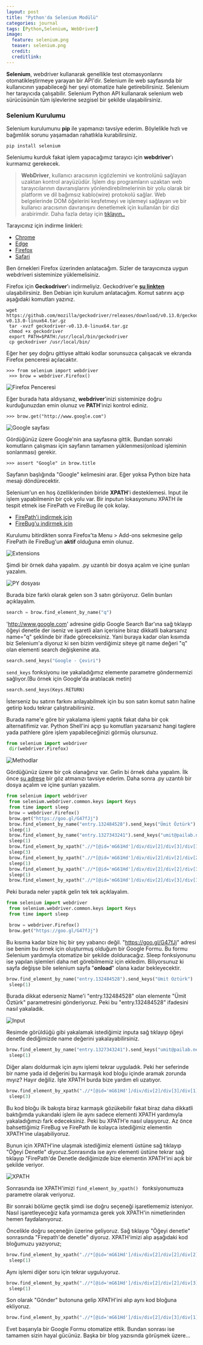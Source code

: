 ```yaml
---
layout: post
title: "Python'da Selenium Modülü"
categories: journal
tags: [Python,Selenium, WebDriver]
image:
  feature: selenium.png
  teaser: selenium.png
  credit:
  creditlink:
---
```


**Selenium**, webdriver kullanarak genellikle test otomasyonlarını otomatikleştirmeye yarayan bir API'dir. Selenium ile web sayfasında bir kullanıcının yapabileceği her şeyi otomatize hale getirebilirsiniz. Selenium her tarayıcıda çalışabilir. Selenium Python API kullanarak selenium web sürücüsünün tüm işlevlerine sezgisel bir şekilde ulaşabilirsiniz.

<h3>Selenium Kurulumu</h3>

Selenium kurulumunu **pip** ile yapmanızı tavsiye ederim. Böylelikle hızlı ve bağımlılık sorunu yaşamadan rahatlıkla kurabilirsiniz.

```shell
pip install selenium
```


Seleniumu kurduk fakat işlem yapacağımız tarayıcı için **webdriver**'ı kurmamız gerekecek. 
> **WebDriver**, kullanıcı aracısının içgözlemini ve kontrolünü sağlayan uzaktan kontrol arayüzüdür. İşlem dışı programların uzaktan web tarayıcılarının davranışlarını yönlendirebilmelerinin bir yolu olarak bir platform ve dil bağımsız kablo(wire) protokolü sağlar.
> Web belgelerinde DOM öğelerini keşfetmeyi ve işlemeyi sağlayan ve bir kullanıcı aracısının davranışını denetlemek için kullanılan bir dizi arabirimdir.
> Daha fazla detay için [tıklayın..](https://www.w3.org/TR/webdriver/) 

Tarayıcınız için indirme linkleri:

* [Chrome](https://sites.google.com/a/chromium.org/chromedriver/downloads)
* [Edge](https://developer.microsoft.com/en-us/microsoft-edge/tools/webdriver)
* [Firefox](https://github.com/mozilla/geckodriver/releases)
* [Safari](https://webkit.org/blog/6900/webdriver-support-in-safari-10)

Ben örnekleri Firefox üzerinden anlatacağım. Sizler de tarayıcınıza uygun webdriveri sisteminize yüklemelisiniz.

Firefox için **Geckodriver**'ı indirmeliyiz. Geckodriver'e **[şu linkten](https://github.com/mozilla/geckodriver/releases)** ulaşabilirsiniz.
Ben Debian için kurulum anlatacağım. Komut satırını açıp aşağıdaki komutları yazınız.
```shell
wget https://github.com/mozilla/geckodriver/releases/download/v0.13.0/geckodriver-v0.13.0-linux64.tar.gz
 tar -xvzf geckodriver-v0.13.0-linux64.tar.gz 
 chmod +x geckodriver
 export PATH=$PATH:/usr/local/bin/geckodriver 
 cp geckodriver /usr/local/bin/
```

Eğer her şey doğru gittiyse alttaki kodlar sorunsuzca çalışacak ve ekranda Firefox penceresi açılacaktır.

	>>> from selenium import webdriver
	 >>> brow = webdriver.Firefox()

![Firefox Penceresi](../images/blog-1.png)

Eğer burada hata aldıysanız, **webdriver**'inizi sisteminize doğru kurduğunuzdan emin olunuz ve **PATH**'inizi kontrol ediniz.

	>>> brow.get("http://www.google.com")

![Google sayfası](../images/blog-2.png)

Gördüğünüz üzere Google'nin ana sayfasına gittik. Bundan sonraki komutların çalışması için sayfanın tamamen yüklenmesi(onload işleminin sonlanması) gerekir.
	
	>>>	assert "Google" in brow.title

Sayfanın başlığında "Google" kelimesini arar. Eğer yoksa Python bize hata mesajı döndürecektir.	

Selenium'un en hoş özelliklerinden biride **XPATH**'i desteklemesi. Input ile işlem yapabilmenin bir çok yolu var.
Bir inputun lokasyonunu XPATH ile tespit etmek ise FirePath ve FireBug ile çok kolay.
	
* [FirePath'i indirmek için](https://addons.mozilla.org/en-US/firefox/addon/firepath/)
* [FireBug'u indirmek için](https://addons.mozilla.org/en-US/firefox/addon/firebug/)

Kurulumu bitirdikten sonra Firefox'ta Menu > Add-ons sekmesine gelip FirePath ile FireBug'un __aktif__ olduğuna emin olunuz.

![Extensions](../images/blog-3.png)

Şimdi bir örnek daha yapalım. .py uzantılı bir dosya açalım ve içine şunları yazalım.

![PY dosyası](../images/blog-4.png)

Burada bize farklı olarak gelen son 3 satırı görüyoruz. Gelin bunları açıklayalım.
 ```python
 search = brow.find_element_by_name("q")
 ```
 

'http://www.google.com' adresine gidip Google Search Bar'ına sağ tıklayıp öğeyi denetle der iseniz ve işaretli alan içerisine biraz dikkatli bakarsanız name="q" şeklinde bir ifade göreceksiniz. Yani buraya kadar olan kısımda biz Selenium'a diyoruz ki sen bizim verdiğimiz siteye git name değeri "q" olan elementi search değişkenine ata.
```python
search.send_keys("Google - Çeviri") 
```

`send_keys` fonksiyonu ise yakaladığımız elemente parametre göndermemizi sağlıyor.(Bu örnek için Google'da aratılacak metin)
```python
search.send_keys(Keys.RETURN)
```

İsterseniz bu satırın farkını anlayabilmek için bu son satırı komut satırı haline getirip kodu tekrar çalıştırabilirsiniz.

Burada name'e göre bir yakalama işlemi yaptık fakat daha bir çok alternatifimiz var. Python Shell'ini açıp şu komutları yazarsanız hangi taglere yada pathlere göre işlem yapabileceğinizi görmüş olursunuz.
```python
from selenium import webdriver
 dir(webdriver.Firefox)
```

![Methodlar](../images/blog-5.png)

Gördüğünüz üzere bir çok olanağınız var. Gelin bi örnek daha yapalım. İlk önce [şu adrese](https://goo.gl/G47fJj) bir göz atmanızı tavsiye ederim. Daha sonra .py uzantılı bir dosya açalım ve içine şunları yazalım.
```python
from selenium import webdriver
 from selenium.webdriver.common.keys import Keys
 from time import sleep
 brow = webdriver.Firefox()
 brow.get("https://goo.gl/G47fJj")
 brow.find_element_by_name("entry.132484528").send_keys("Ümit Öztürk")
 sleep(1)
 brow.find_element_by_name("entry.1327343241").send_keys("umit@pailab.net")
 sleep(1)
 brow.find_element_by_xpath(".//*[@id='mG61Hd']/div/div[2]/div[3]/div[1]/div/div/content/span").click()
 sleep(3)
 brow.find_element_by_xpath(".//*[@id='mG61Hd']/div/div[2]/div[2]/div[2]/div[2]/div/content/div/label[3]/div/div[1]/div[3]/div").click()
 sleep(1)
 brow.find_element_by_xpath(".//*[@id='mG61Hd']/div/div[2]/div[2]/div[3]/div[2]/div/content/div/label[4]/div/div[1]/div[3]/div").click()
 sleep(1)
 brow.find_element_by_xpath(".//*[@id='mG61Hd']/div/div[2]/div[3]/div[1]/div/div[2]/content").click()
```

Peki burada neler yaptık gelin tek tek açıklayalım.
```python
from selenium import webdriver
 from selenium.webdriver.common.keys import Keys
 from time import sleep

 brow = webdriver.Firefox()
 brow.get("https://goo.gl/G47fJj")
```

Bu kısıma kadar bize hiç bir şey yabancı değil. "https://goo.gl/G47fJj" adresi ise benim bu örnek için oluşturmuş olduğum bir Google Formu. Bu formu Selenium yardımıyla otomatize bir şekilde dolduracağız. Sleep fonksiyonunu ise yapılan işlemleri daha net görebilmemiz için ekledim. Biliyorsunuz ki sayfa değişse bile selenium sayfa "**onload**" olana kadar bekleyecektir.
```python
brow.find_element_by_name("entry.132484528").send_keys("Ümit Öztürk")
 sleep(1)
```

Burada dikkat ederseniz Name'i "entry.132484528" olan elemente "Ümit Öztürk" parametresini gönderiyoruz. Peki bu "entry.132484528" ifadesini nasıl yakaladık.

![Input](../images/blog-6.png)

Resimde görüldüğü gibi yakalamak istediğimiz inputa sağ tıklayıp öğeyi denetle dediğimizde name değerini yakalayabilirsiniz.
```python
brow.find_element_by_name("entry.1327343241").send_keys("umit@pailab.net")
 sleep(1)
```

Diğer alanı doldurmak için aynı işlemi tekrar uyguladık. Peki her seferinde bir name yada id değerini bu karmaşık kod bloğu içinde aramak zorunda mıyız? Hayır değiliz. İşte XPATH burda bize yardım eli uzatıyor.

```python
brow.find_element_by_xpath(".//*[@id='mG61Hd']/div/div[2]/div[3]/div[1]/div/div/content/span").click()
 sleep(3)
```

Bu kod bloğu ilk bakışta biraz karmaşık gözükebilir fakat biraz daha dikkatli baktığımda yukarıdaki işlem ile aynı sadece elementi XPATH yardımıyla yakaladığımızı fark edeceksiniz. Peki bu XPATH'e nasıl ulaşıyoruz. Az önce bahsettiğimiz FireBug ve FirePath ile kolayca  istediğimiz elementin XPATH'ine ulaşabiliyoruz.


Bunun için XPATH'ine ulaşmak istediğimiz elementi üstüne sağ tıklayıp "Öğeyi Denetle" diyoruz.Sonrasında ise aynı elementi üstüne tekrar sağ tıklayıp "FirePath'de Denetle dediğimizde bize elementin XPATH'ini açık bir şekilde veriyor.

![XPATH](../images/blog-7.png)

Sonrasında ise XPATH'imizi ```find_element_by_xpath() ``` fonksiyonumuza parametre olarak veriyoruz.

Bir sonraki bölüme geçtik şimdi ise doğru seçeneği işaretlememiz isteniyor. Nasıl işaretleyeceğiz kafa yormamıza gerek yok XPATH'in nimetlerinden hemen faydalanıyoruz.

Öncelikle doğru seçeneğin üzerine geliyoruz. Sağ tıklayıp "Öğeyi denetle" sonrasında "Firepath'de denetle"  diyoruz.
XPATH'imizi alıp aşağıdaki kod bloğumuzu yazıyoruz;
```python
brow.find_element_by_xpath(".//*[@id='mG61Hd']/div/div[2]/div[2]/div[2]/div[2]/div/content/div/label[3]/div/div[1]/div[3]/div").click()
 sleep(1)
```

Aynı işlemi diğer soru için tekrar uyguluyoruz.
```python
brow.find_element_by_xpath(".//*[@id='mG61Hd']/div/div[2]/div[2]/div[3]/div[2]/div/content/div/label[4]/div/div[1]/div[3]/div").click()
 sleep(1)
```

Son olarak "Gönder" butonuna gelip XPATH'ini alıp aynı kod bloğuna ekliyoruz.
 ```python
brow.find_element_by_xpath(".//*[@id='mG61Hd']/div/div[2]/div[3]/div[1]/div/div[2]/content").click()
 ```

Evet başarıyla bir Google Formu otomatize ettik. Bundan sonrası ise tamamen sizin hayal gücünüz. Başka bir blog yazısında görüşmek üzere...



